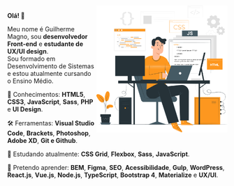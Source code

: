 <img src="assets/art.png" align="right" min-width="300px" max-width="500px" width="300px">

<p align="left">
  <strong>Olá! 👋</strong>   
</p>
<p align="left">
  Meu nome é Guilherme Magno, sou <strong>desenvolvedor Front-end</strong> e <strong>estudante de UX/UI design</strong>. <br>
  Sou formado em Desenvolvimento de Sistemas e estou atualmente cursando o Ensino Médio.
</p> 

<p align="left">
  🚀 Conhecimentos: <strong>HTML5</strong>, <strong>CSS3</strong>, <strong>JavaScript</strong>, <strong>Sass</strong>, <strong>PHP</strong> e <strong>UI Design</strong>.
</p>

<p align="left">
  🛠️ Ferramentas: <strong>Visual Studio Code</strong>, <strong>Brackets</strong>, <strong>Photoshop</strong>, <strong>Adobe XD</strong>, <strong>Git e Github</strong>.
</p>

<p align="left">
  🌱 Estudando atualmente: <strong>CSS Grid</strong>, <strong>Flexbox</strong>, <strong>Sass</strong>, <strong>JavaScript</strong>.
</p>

<p align="left">
  🤩 Pretendo aprender: <strong>BEM</strong>, <strong>Figma</strong>, <strong>SEO</strong>, <strong>Acessibilidade</strong>, <strong>Gulp</strong>, <strong>WordPress</strong>, <strong>React.js</strong>, <strong>Vue.js</strong>, <strong>Node.js</strong>, <strong>TypeScript</strong>, <strong>Bootstrap 4</strong>, <strong>Materialize</strong> e <strong>UX/UI</strong>.
</p>